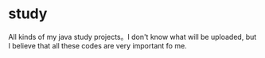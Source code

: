 # study
All kinds of my java study projects。I don't know what will be uploaded, but I believe that all these codes are very important fo me.

